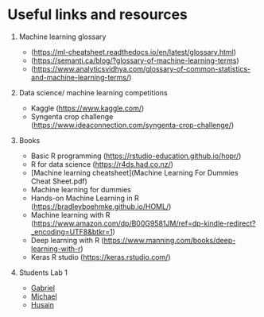 # Useful links and resources

1. Machine learning glossary 
    * (https://ml-cheatsheet.readthedocs.io/en/latest/glossary.html)
    * (https://semanti.ca/blog/?glossary-of-machine-learning-terms)
    * (https://www.analyticsvidhya.com/glossary-of-common-statistics-and-machine-learning-terms/)

2. Data science/ machine learning competitions
    * Kaggle (https://www.kaggle.com/)
    * Syngenta crop challenge (https://www.ideaconnection.com/syngenta-crop-challenge/)
3. Books
    * Basic R programming (https://rstudio-education.github.io/hopr/)
    * R for data science (https://r4ds.had.co.nz/)
    * [Machine learning cheatsheet](Machine Learning For Dummies Cheat Sheet.pdf)
    * Machine learning for dummies
    * Hands-on Machine Learning in R (https://bradleyboehmke.github.io/HOML/)
    * Machine learning with R (https://www.amazon.com/dp/B00G9581JM/ref=dp-kindle-redirect?_encoding=UTF8&btkr=1)
    * Deep learning with R (https://www.manning.com/books/deep-learning-with-r)
    * Keras R studio (https://keras.rstudio.com/)
  
4. Students Lab 1
    *  [Gabriel](https://github.com/gdiaspai/Lab1_APSC8280)
    * [Michael](01_Lab_MBurns.html) 
    * [Husain](agha_MLlab1.html)
    
    
